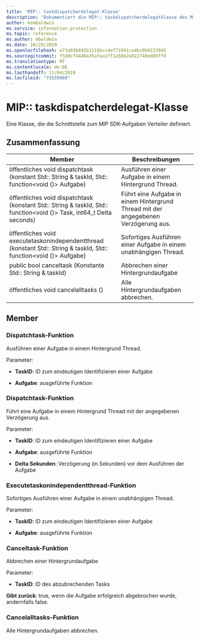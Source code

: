 ```yaml
---
title: 'MIP:: taskdispatcherdelegat-Klasse'
description: 'Dokumentiert die MIP:: taskdispatcherdelegatklasse des Microsoft Information Protection (MIP) SDK.'
author: msmbaldwin
ms.service: information-protection
ms.topic: reference
ms.author: mbaldwin
ms.date: 10/29/2019
ms.openlocfilehash: e73a03b842b1216bcc4ef71941ca4bc0b0233945
ms.sourcegitcommit: f5d8cf4440a35afaa1ff1a58b2a022740ed85ffd
ms.translationtype: MT
ms.contentlocale: de-DE
ms.lasthandoff: 11/04/2019
ms.locfileid: "73559960"
---
```

# <a name="class-miptaskdispatcherdelegate"></a>MIP:: taskdispatcherdelegat-Klasse 
Eine Klasse, die die Schnittstelle zum MIP SDK-Aufgaben Verteiler definiert.
  
## <a name="summary"></a>Zusammenfassung
 Member                        | Beschreibungen                                
--------------------------------|---------------------------------------------
öffentliches void dispatchtask (konstant Std:: String & taskId, Std:: function\<void ()\> Aufgabe)  |  Ausführen einer Aufgabe in einem Hintergrund Thread.
öffentliches void dispatchtask (konstant Std:: String & taskId, Std:: function\<void ()\> Task, int64_t Delta seconds)  |  Führt eine Aufgabe in einem Hintergrund Thread mit der angegebenen Verzögerung aus.
öffentliches void executetaskonindependentthread (konstant Std:: String & taskId, Std:: function\<void ()\> Aufgabe)  |  Sofortiges Ausführen einer Aufgabe in einem unabhängigen Thread.
public bool canceltask (Konstante Std:: String & taskId)  |  Abbrechen einer Hintergrundaufgabe
öffentliches void cancelalltasks ()  |  Alle Hintergrundaufgaben abbrechen.
  
## <a name="members"></a>Member
  
### <a name="dispatchtask-function"></a>Dispatchtask-Funktion
Ausführen einer Aufgabe in einem Hintergrund Thread.

Parameter:  
* **TaskID**: ID zum eindeutigen Identifizieren einer Aufgabe 


* **Aufgabe**: ausgeführte Funktion


  
### <a name="dispatchtask-function"></a>Dispatchtask-Funktion
Führt eine Aufgabe in einem Hintergrund Thread mit der angegebenen Verzögerung aus.

Parameter:  
* **TaskID**: ID zum eindeutigen Identifizieren einer Aufgabe 


* **Aufgabe**: ausgeführte Funktion 


* **Delta Sekunden**: Verzögerung (in Sekunden) vor dem Ausführen der Aufgabe


  
### <a name="executetaskonindependentthread-function"></a>Executetaskonindependentthread-Funktion
Sofortiges Ausführen einer Aufgabe in einem unabhängigen Thread.

Parameter:  
* **TaskID**: ID zum eindeutigen Identifizieren einer Aufgabe 


* **Aufgabe**: ausgeführte Funktion


  
### <a name="canceltask-function"></a>Canceltask-Funktion
Abbrechen einer Hintergrundaufgabe

Parameter:  
* **TaskID**: ID des abzubrechenden Tasks



  
**Gibt zurück**: true, wenn die Aufgabe erfolgreich abgebrochen wurde, andernfalls false.
  
### <a name="cancelalltasks-function"></a>Cancelalltasks-Funktion
Alle Hintergrundaufgaben abbrechen.
